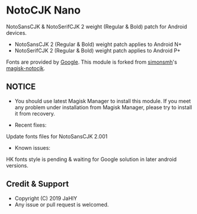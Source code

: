 # NotoCJK Nano

NotoSansCJK & NotoSerifCJK 2 weight (Regular & Bold) patch for Android devices.

* NotoSansCJK 2 (Regular & Bold) weight patch applies to Android N+
* NotoSerifCJK 2 (Regular & Bold) weight patch applies to Android P+

Fonts are provided by [Google](https://github.com/googlei18n/noto-cjk).
This module is forked from [simonsmh](https://github.com/simonsmh)'s [magisk-notocjk](https://github.com/Magisk-Modules-Repo/magisk-notocjk).


## NOTICE

* You should use latest Magisk Manager to install this module. If you meet any problem under installation from Magisk Manager, please try to install it from recovery.

* Recent fixes:

Update fonts files for NotoSansCJK 2.001

* Known issues:

HK fonts style is pending & waiting for Google solution in later android versions.

## Credit & Support

* Copyright (C) 2019 JaHIY
* Any issue or pull request is welcomed.
